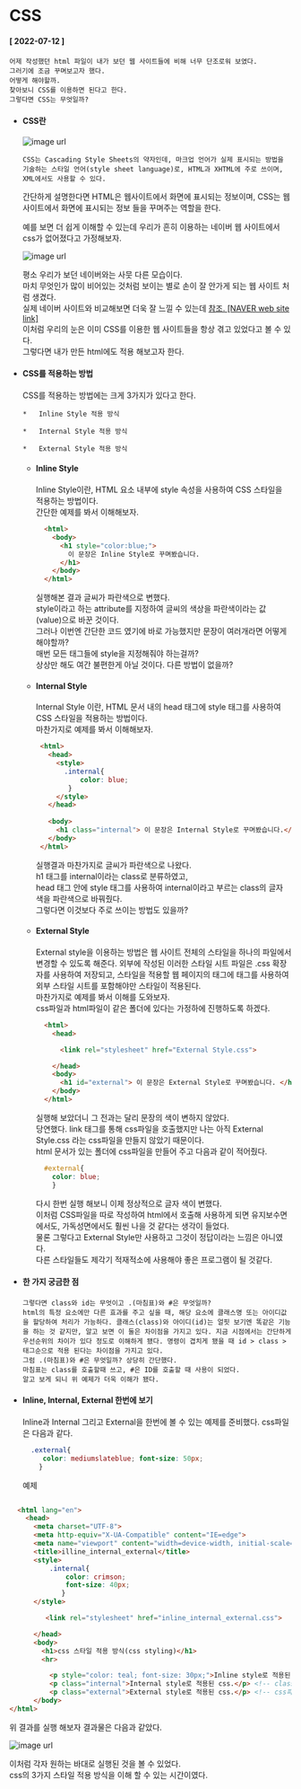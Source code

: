 # CSS  
#### [ 2022-07-12 ]  
  
    어제 작성했던 html 파일이 내가 보던 웹 사이트들에 비해 너무 단조로워 보였다.  
    그러기에 조금 꾸며보고자 했다.  
    어떻게 해야할까.  
    찾아보니 CSS를 이용하면 된다고 한다.  
    그렇다면 CSS는 무엇일까?  
      
* #### CSS란  
    
  ![image url](https://github.com/12OneTwo12/TIL/blob/main/Html/og.jpg?raw=true)
    
      CSS는 Cascading Style Sheets의 약자인데, 마크업 언어가 실제 표시되는 방법을 기술하는 스타일 언어(style sheet language)로, HTML과 XHTML에 주로 쓰이며, XML에서도 사용할 수 있다.  
  간단하게 설명한다면 HTML은 웹사이트에서 화면에 표시되는 정보이며, CSS는 웹 사이트에서 화면에 표시되는 정보 들을 꾸며주는 역할을 한다.  
    
  예를 보면 더 쉽게 이해할 수 있는데 우리가 흔히 이용하는 네이버 웹 사이트에서 css가 없어졌다고 가정해보자.  
  
  ![image url](https://github.com/12OneTwo12/TIL/blob/main/CSS/naverwithoutcss.png?raw=true)  
    
  평소 우리가 보던 네이버와는 사뭇 다른 모습이다.  
  마치 무엇인가 많이 비어있는 것처럼 보이는 별로 손이 잘 안가게 되는 웹 사이트 처럼 생겼다.  
  실제 네이버 사이트와 비교해보면 더욱 잘 느낄 수 있는데                  [참조. [NAVER web site link]](https://www.naver.com/)   
  이처럼 우리의 눈은 이미 CSS를 이용한 웹 사이트들을 항상 겪고 있었다고 볼 수 있다.  
  그렇다면 내가 만든 html에도 적용 해보고자 한다.  
      
  
* #### CSS를 적용하는 방법    
  
  CSS를 적용하는 방법에는 크게 3가지가 있다고 한다.  
    
      *   Inline Style 적용 방식  
       
      *   Internal Style 적용 방식  
        
      *   External Style 적용 방식  
  
  * #### Inline Style  
  
    
      Inline Style이란, HTML 요소 내부에 style 속성을 사용하여 CSS 스타일을 적용하는 방법이다.  
      간단한 예제를 봐서 이해해보자.  
        
      ```html
        <html>
          <body>
            <h1 style="color:blue;">
              이 문장은 Inline Style로 꾸며봤습니다.
            </h1>
          </body>
        </html>
      ```  
        
       실행해본 결과 글씨가 파란색으로 변했다.  
       style이라고 하는 attribute를 지정하여 글씨의 색상을 파란색이라는 값(value)으로 바꾼 것이다.  
       그러나 이번엔 간단한 코드 였기에 바로 가능했지만 문장이 여러개라면 어떻게 해야할까?  
       매번 모든 태그들에 style을 지정해줘야 하는걸까?  
       상상만 해도 여간 불편한게 아닐 것이다. 다른 방법이 없을까?  
       
  * #### Internal Style  
  
       Internal Style 이란, HTML 문서 내의 head 태그에 style 태그를 사용하여 CSS 스타일을 적용하는 방법이다.  
       마찬가지로 예제를 봐서 이해해보자.  
       
       ```html
        <html>
          <head>
            <style>
              .internal{
                  color: blue; 
               }
            </style>
          </head>
          
          <body>
            <h1 class="internal"> 이 문장은 Internal Style로 꾸며봤습니다.</h1>
          </body>
        </html>
       ```  
  
      실행결과 마찬가지로 글씨가 파란색으로 나왔다.  
      h1 태그를 internal이라는 class로 분류하였고,  
      head 태그 안에 style 태그를 사용하여 internal이라고 부르는 class의 글자 색을 파란색으로 바꿔줬다.  
      그렇다면 이것보다 주로 쓰이는 방법도 있을까?  
        
  * #### External Style  
   
      External style을 이용하는 방법은 웹 사이트 전체의 스타일을 하나의 파일에서 변경할 수 있도록 해준다. 외부에 작성된 이러한 스타일 시트 파일은 .css 확장자를 사용하여 저장되고, 스타일을 적용할 웹 페이지의 <head>태그에 <link>태그를 사용하여 외부 스타일 시트를 포함해야만 스타일이 적용된다.  
      마찬가지로 예제를 봐서 이해를 도와보자.  
      css파일과 html파일이 같은 폴더에 있다는 가정하에 진행하도록 하겠다.  
        
      ```html 
        <html>
          <head>
  
            <link rel="stylesheet" href="External Style.css">

          </head>
          <body>
            <h1 id="external"> 이 문장은 External Style로 꾸며봤습니다. </h1>
          </body>
        </html>
      ```  
    
      실행해 보았더니 그 전과는 달리 문장의 색이 변하지 않았다.  
      당연했다. link 태그를 통해 css파일을 호출했지만 나는 아직 External Style.css 라는 css파일을 만들지 않았기 때문이다.  
      html 문서가 있는 폴더에 css파일을 만들어 주고 다음과 같이 적어줬다.  
     
      ```css
        #external{
          color: blue;
          }
      ```  
    
      다시 한번 실행 해보니 이제 정상적으로 글자 색이 변했다.  
      이처럼 CSS파일을 따로 작성하여 html에서 호출해 사용하게 되면 유지보수면에서도, 가독성면에서도 훨씬 나을 것 같다는 생각이 들었다.  
      물론 그렇다고 External Style만 사용하고 그것이 정답이라는 느낌은 아니였다.  
      다른 스타일들도 제각기 적재적소에 사용해야 좋은 프로그램이 될 것같다.  
      
* #### 한 가지 궁금한 점  
    
      그렇다면 class와 id는 무엇이고 .(마침표)와 #은 무엇일까?  
      html의 특정 요소에만 다른 효과를 주고 싶을 때, 해당 요소에 클래스명 또는 아이디값을 할당하여 처리가 가능하다. 클래스(class)와 아이디(id)는 얼핏 보기엔 똑같은 기능을 하는 것 같지만, 알고 보면 이 둘은 차이점을 가지고 있다. 지금 시점에서는 간단하게 우선순위의 차이가 있다 정도로 이해하게 됐다. 명령이 겹치게 됐을 때 id > class > 태그순으로 적용 된다는 차이점을 가지고 있다.  
      그럼 .(마침표)와 #은 무엇일까? 상당히 간단했다.  
      마침표는 class를 호출할때 쓰고, #은 ID를 호출할 때 사용이 되었다.
      알고 보게 되니 위 예제가 더욱 이해가 됐다.  
  
* #### Inline, Internal, External 한번에 보기  
    
    Inline과 Internal 그리고 External을 한번에 볼 수 있는 예제를 준비했다. css파일은 다음과 같다.  

  ```css
    .external{
       color: mediumslateblue; font-size: 50px;
      }
  ```
   
  예제  
    
```html

  <html lang="en">
    <head>
      <meta charset="UTF-8">
      <meta http-equiv="X-UA-Compatible" content="IE=edge">
      <meta name="viewport" content="width=device-width, initial-scale=1.0">
      <title>illine_internal_external</title>
      <style>
          .internal{
              color: crimson; 
              font-size: 40px;
             }
      </style>

         <link rel="stylesheet" href="inline_internal_external.css">

      </head>
      <body>
        <h1>css 스타일 적용 방식(css styling)</h1>
        <hr>

          <p style="color: teal; font-size: 30px;">Inline style로 적용된 css.</p> <!-- 폰트 색상은 teal, 폰트 크기는 30px-->
          <p class="internal">Internal style로 적용된 css.</p> <!-- class선택자 활용, internal이라는 value 지정, 폰트 색상은 crimson, 폰트 크기는 40px-->
          <p class="external">External style로 적용된 css.</p> <!-- css파일에 스타일 적용, 폰트 색상은 mediumslateblue, 폰트 크기는 50px-->
      </body>
</html>  
```  
    
  위 결과를 실행 해보자 결과물은 다음과 같았다.  
    
  ![image url](https://github.com/12OneTwo12/TIL/blob/main/CSS/iie.png?raw=true)  
    
  이처럼 각자 원하는 바대로 실행된 것을 볼 수 있었다.  
  css의 3가지 스타일 적용 방식을 이해 할 수 있는 시간이였다.  
    
